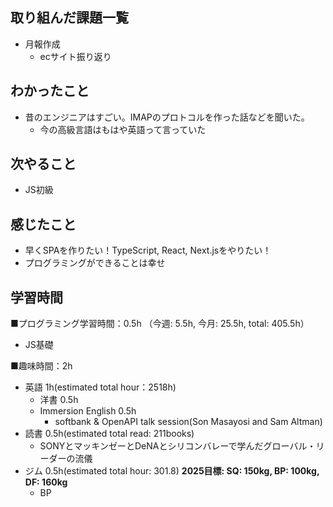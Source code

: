 
## 取り組んだ課題一覧
- 月報作成
  - ecサイト振り返り

## わかったこと
- 昔のエンジニアはすごい。IMAPのプロトコルを作った話などを聞いた。
  - 今の高級言語はもはや英語って言っていた

## 次やること
- JS初級

## 感じたこと
- 早くSPAを作りたい！TypeScript, React, Next.jsをやりたい！
- プログラミングができることは幸せ

## 学習時間
■プログラミング学習時間：0.5h （今週: 5.5h, 今月: 25.5h, total: 405.5h）
- JS基礎

■趣味時間：2h
- 英語 1h(estimated total hour：2518h)
  - 洋書 0.5h
  - Immersion English 0.5h
    - softbank & OpenAPI talk session(Son Masayosi and Sam Altman)
- 読書 0.5h(estimated total read: 211books)
  - SONYとマッキンゼーとDeNAとシリコンバレーで学んだグローバル・リーダーの流儀
- ジム 0.5h(estimated total hour: 301.8) **2025目標: SQ: 150kg, BP: 100kg, DF: 160kg**
  - BP


